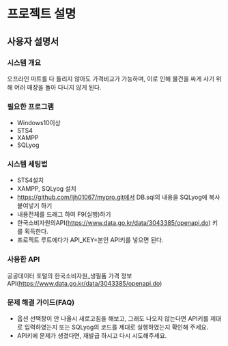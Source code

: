 # 프로젝트 설명

## 사용자 설명서
### 시스템 개요
오프라인 마트를 다 들리지 않아도 가격비교가 가능하며, 이로 인해 물건을 싸게 사기 위해 어러 매장을 돌아 다니지 않게 된다.

### 필요한 프로그램
- Windows10이상
- STS4
- XAMPP
- SQLyog

### 시스템 세팅법
- STS4설치
- XAMPP, SQLyog 설치
- https://github.com/ljh01067/mypro.git에서 DB.sql의 내용을 SQLyog에 복사 붙여넣기 하기
- 내용전체를 드래그 하여 F9(실행)하기
- 한국소비자원의API(https://www.data.go.kr/data/3043385/openapi.do) 키를 획득한다.
- 프로젝트 루트에다가 API_KEY=본인 API키를 넣으면 된다.

### 사용한 API
공공데이터 포털의 한국소비자원_생필품 가격 정보 API(https://www.data.go.kr/data/3043385/openapi.do)

### 문제 해결 가이드(FAQ)
- 옵션 선택창이 안 나올시 새로고침을 해보고, 그래도 나오지 않는다면 API키를 제대로 입력하였는지 또는 SQLyog의 코드를 제대로 실행하였는지 확인해 주세요.
- API키에 문제가 생겼다면, 재발급 하시고 다시 시도해주세요.
